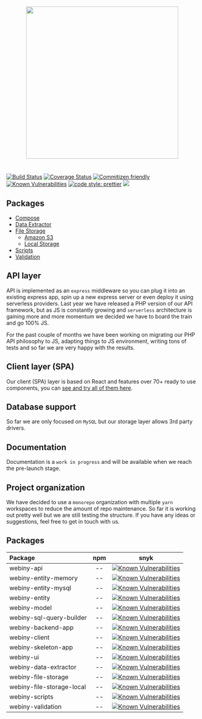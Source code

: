 <br/>
<p align="center">
  <img src="https://s3.amazonaws.com/owler-image/logo/webiny_owler_20160228_232453_original.png" width="400" />
</p>

# 
[![Build Status](https://travis-ci.org/Webiny/webiny-js.svg?branch=master)](https://travis-ci.org/Webiny/webiny-js) [![Coverage Status](https://coveralls.io/repos/github/Webiny/webiny-js/badge.svg?branch=master)](https://coveralls.io/github/Webiny/webiny-js?branch=master) [![Commitizen friendly](https://img.shields.io/badge/commitizen-friendly-brightgreen.svg)](http://commitizen.github.io/cz-cli/) [![Known Vulnerabilities](https://snyk.io/test/github/webiny/webiny-js/badge.svg?targetFile=package.json)](https://snyk.io/test/github/webiny/webiny-js?targetFile=package.json) <a href="https://prettier.io/"><img alt="code style: prettier" src="https://img.shields.io/badge/code_style-prettier-ff69b4.svg?style=flat-square"></a>
[<img src="https://user-images.githubusercontent.com/7288322/34429152-141689f8-ecb9-11e7-8003-b5a10a5fcb29.png">](https://discord.gg/ZuZVyc)

## Packages
- [Compose](https://github.com/Webiny/webiny-js/tree/master/packages-utils/webiny-data-extractor)
- [Data Extractor](https://github.com/Webiny/webiny-js/tree/master/packages-utils/webiny-data-extractor)
- [File Storage](https://github.com/Webiny/webiny-js/tree/master/packages-utils/webiny-file-storage)
    - [Amazon S3](https://github.com/Webiny/webiny-js/tree/master/packages-utils/webiny-file-storage-s3)
    - [Local Storage](https://github.com/Webiny/webiny-js/tree/master/packages-utils/webiny-file-storage-local)
- [Scripts](https://github.com/Webiny/webiny-js/tree/master/packages-utils/webiny-scripts)
- [Validation](https://github.com/Webiny/webiny-js/tree/master/packages-utils/webiny-validation)

## API layer
API is implemented as an `express` middleware so you can plug it into an existing express app, spin up a new express server or even deploy it using serverless providers.
Last year we have released a PHP version of our API framework, but as JS is constantly growing and `serverless` architecture is gaining more and more momentum we decided we have to board the train and go 100% JS. 

For the past couple of months we have been working on migrating our PHP API philosophy to JS, adapting things to JS environment, writing tons of tests and so far we are very happy with the results. 

## Client layer (SPA)
Our client (SPA) layer is based on React and features over 70+ ready to use components, you can [see and try all of them here](https://www.webiny.com/docs/current/components/alert).

## Database support
So far we are only focused on `MySQL` but our storage layer allows 3rd party drivers.

## Documentation
Documentation is a `work in progress` and will be available when we reach the pre-launch stage.

 ## Project organization
 We have decided to use a `monorepo` organization with multiple `yarn` workspaces to reduce the amount of repo maintenance.
 So far it is working out pretty well but we are still testing the structure. If you have any ideas or suggestions, feel free to get in touch with us. 
 
 ## Packages
 | Package                   | npm | snyk |
 |:--------------------------|:---:|:----:|   
 | webiny-api | -- | [![Known Vulnerabilities](https://snyk.io/test/github/webiny/webiny-js/badge.svg?targetFile=packages-api%2Fwebiny-api%2Fpackage.json)](https://snyk.io/test/github/webiny/webiny-js?targetFile=packages-api%2Fwebiny-api%2Fpackage.json) | 
 | webiny-entity-memory | -- | [![Known Vulnerabilities](https://snyk.io/test/github/webiny/webiny-js/badge.svg?targetFile=packages-api%2Fwebiny-entity-memory%2Fpackage.json)](https://snyk.io/test/github/webiny/webiny-js?targetFile=packages-api%2Fwebiny-entity-memory%2Fpackage.json) | 
 | webiny-entity-mysql | -- | [![Known Vulnerabilities](https://snyk.io/test/github/webiny/webiny-js/badge.svg?targetFile=packages-api%2Fwebiny-entity-mysql%2Fpackage.json)](https://snyk.io/test/github/webiny/webiny-js?targetFile=packages-api%2Fwebiny-entity-mysql%2Fpackage.json) | 
 | webiny-entity | -- | [![Known Vulnerabilities](https://snyk.io/test/github/webiny/webiny-js/badge.svg?targetFile=packages-api%2Fwebiny-entity%2Fpackage.json)](https://snyk.io/test/github/webiny/webiny-js?targetFile=packages-api%2Fwebiny-entity%2Fpackage.json) | 
 | webiny-model | -- | [![Known Vulnerabilities](https://snyk.io/test/github/webiny/webiny-js/badge.svg?targetFile=packages-api%2Fwebiny-model%2Fpackage.json)](https://snyk.io/test/github/webiny/webiny-js?targetFile=packages-api%2Fwebiny-model%2Fpackage.json) | 
 | webiny-sql-query-builder | -- | [![Known Vulnerabilities](https://snyk.io/test/github/webiny/webiny-js/badge.svg?targetFile=packages-api%2Fwebiny-sql-query-builder%2Fpackage.json)](https://snyk.io/test/github/webiny/webiny-js?targetFile=packages-api%2Fwebiny-sql-query-builder%2Fpackage.json) | 
 | webiny-backend-app | -- | [![Known Vulnerabilities](https://snyk.io/test/github/webiny/webiny-js/badge.svg?targetFile=packages-client%2Fwebiny-backend-app%2Fpackage.json)](https://snyk.io/test/github/webiny/webiny-js?targetFile=packages-client%2Fwebiny-backend-app%2Fpackage.json) | 
 | webiny-client | -- | [![Known Vulnerabilities](https://snyk.io/test/github/webiny/webiny-js/badge.svg?targetFile=packages-client%2Fwebiny-client%2Fpackage.json)](https://snyk.io/test/github/webiny/webiny-js?targetFile=packages-client%2Fwebiny-client%2Fpackage.json) | 
 | webiny-skeleton-app | -- | [![Known Vulnerabilities](https://snyk.io/test/github/webiny/webiny-js/badge.svg?targetFile=packages-client%2Fwebiny-skeleton-app%2Fpackage.json)](https://snyk.io/test/github/webiny/webiny-js?targetFile=packages-client%2Fwebiny-skeleton-app%2Fpackage.json) | 
 | webiny-ui | -- | [![Known Vulnerabilities](https://snyk.io/test/github/webiny/webiny-js/badge.svg?targetFile=packages-client%2Fwebiny-ui%2Fpackage.json)](https://snyk.io/test/github/webiny/webiny-js?targetFile=packages-client%2Fwebiny-ui%2Fpackage.json) | 
 | webiny-data-extractor | -- | [![Known Vulnerabilities](https://snyk.io/test/github/webiny/webiny-js/badge.svg?targetFile=packages-utils%2Fwebiny-data-extractor%2Fpackage.json)](https://snyk.io/test/github/webiny/webiny-js?targetFile=packages-utils%2Fwebiny-data-extractor%2Fpackage.json) | 
 | webiny-file-storage | -- | [![Known Vulnerabilities](https://snyk.io/test/github/webiny/webiny-js/badge.svg?targetFile=packages-utils%2Fwebiny-file-storage%2Fpackage.json)](https://snyk.io/test/github/webiny/webiny-js?targetFile=packages-utils%2Fwebiny-file-storage%2Fpackage.json) | 
 | webiny-file-storage-local | -- | [![Known Vulnerabilities](https://snyk.io/test/github/webiny/webiny-js/badge.svg?targetFile=packages-utils%2Fwebiny-file-storage-local%2Fpackage.json)](https://snyk.io/test/github/webiny/webiny-js?targetFile=packages-utils%2Fwebiny-file-storage-local%2Fpackage.json) | 
 | webiny-scripts | -- | [![Known Vulnerabilities](https://snyk.io/test/github/webiny/webiny-js/badge.svg?targetFile=packages-utils%2Fwebiny-scripts%2Fpackage.json)](https://snyk.io/test/github/webiny/webiny-js?targetFile=packages-utils%2Fwebiny-scripts%2Fpackage.json) | 
 | webiny-validation | -- | [![Known Vulnerabilities](https://snyk.io/test/github/webiny/webiny-js/badge.svg?targetFile=packages-utils%2Fwebiny-validation%2Fpackage.json)](https://snyk.io/test/github/webiny/webiny-js?targetFile=packages-utils%2Fwebiny-validation%2Fpackage.json) | 
